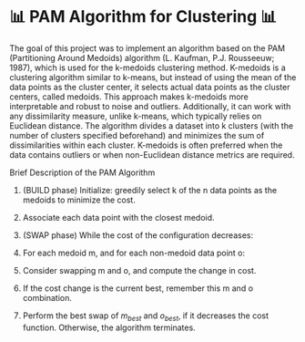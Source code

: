 # :bar_chart: PAM Algorithm for Clustering :bar_chart:
The goal of this project was to implement an algorithm based on the PAM (Partitioning Around Medoids) algorithm (L. Kaufman, P.J. Rousseeuw; 1987), which is used for the k-medoids clustering method. K-medoids is a clustering algorithm similar to k-means, but instead of using the mean of the data points as the cluster center, it selects actual data points as the cluster centers, called medoids. This approach makes k-medoids more interpretable and robust to noise and outliers. Additionally, it can work with any dissimilarity measure, unlike k-means, which typically relies on Euclidean distance. The algorithm divides a dataset into k clusters (with the number of clusters specified beforehand) and minimizes the sum of dissimilarities within each cluster. K-medoids is often preferred when the data contains outliers or when non-Euclidean distance metrics are required.

Brief Description of the PAM Algorithm

1. (BUILD phase) Initialize: greedily select k of the n data points as the medoids to minimize the cost.

2. Associate each data point with the closest medoid.

3. (SWAP phase) While the cost of the configuration decreases:

4. For each medoid m, and for each non-medoid data point o:

5. Consider swapping m and o, and compute the change in cost.

6. If the cost change is the current best, remember this m and o combination.

7. Perform the best swap of $m_{best}$ and $o_{best}$, if it decreases the cost function. Otherwise, the algorithm terminates.
